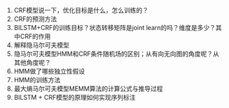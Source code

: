 1. CRF模型说一下，优化目标是什么，怎么训练的？
2. CRF的预测方法
3. BILSTM+CRF的训练目标？状态转移矩阵是joint learn的吗？维度是多少？其中CRF的作用
4. 解释隐马尔可夫模型
5. 隐马尔可夫模型HMM和CRF条件随机场的区别；从有向无向图的角度呢？从其他角度呢？
6. HMM做了哪些独立性假设
7. HMM的训练方法
8. 最大熵马尔可夫模型MEMM算法的计算公式与推导过程
9. BILSTM + CRF模型的原理如何实现序列标注